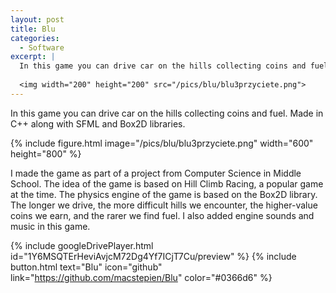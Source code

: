 ```yaml
---
layout: post
title: Blu
categories:
  - Software
excerpt: |
  In this game you can drive car on the hills collecting coins and fuel. Made in C++ along with SFML and Box2D libraries.
   
  <img width="200" height="200" src="/pics/blu/blu3przyciete.png">
---
```


In this game you can drive car on the hills collecting coins and fuel. Made in C++ along with SFML and Box2D libraries.

{% include figure.html image="/pics/blu/blu3przyciete.png" width="600" height="800" %}

I made the game as part of a project from Computer Science in Middle School. The idea of the game is based on Hill Climb Racing, a popular game at the time. The physics engine of the game is based on the Box2D library. The longer we drive, the more difficult hills we encounter, the higher-value coins we earn, and the rarer we find fuel. I also added engine sounds and music in this game.

{% include googleDrivePlayer.html id="1Y6MSQTErHeviAvjcM72Dg4Yf7ICjT7Cu/preview" %}
{% include button.html text="Blu" icon="github" link="https://github.com/macstepien/Blu" color="#0366d6" %}

